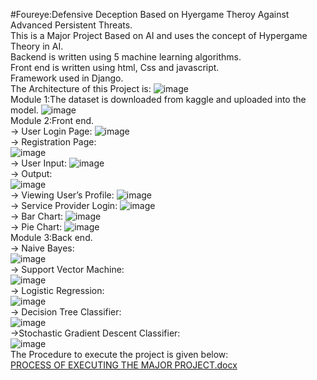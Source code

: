 #Foureye:Defensive Deception Based on Hyergame Theroy Against Advanced Persistent Threats.  
This is a Major Project Based on AI and uses the concept of Hypergame Theory in AI.   
Backend is written using 5 machine learning algorithms.  
Front end is written using html, Css and javascript.  
Framework used in Django.   
The Architecture of this Project is:
![image](https://github.com/NehaSree19/Foureye-Defensive-Deception-Based-on-Hypergame-Theory-Against-Advanced-Persistent-Threats/assets/92450770/e7774caa-fc0b-4ea4-bf07-77bb3c0b8c0f)  
Module 1:The dataset is downloaded from kaggle and uploaded into the model.
![image](https://github.com/NehaSree19/Foureye-Defensive-Deception-Based-on-Hypergame-Theory-Against-Advanced-Persistent-Threats/assets/92450770/6cfdaca3-baae-4eb6-93ca-483607a2c47e)  
Module 2:Front end.  
-> User Login Page:
![image](https://github.com/NehaSree19/Foureye-Defensive-Deception-Based-on-Hypergame-Theory-Against-Advanced-Persistent-Threats/assets/92450770/f33ac913-f8f5-4423-91db-6511b393133e)  
-> Registration Page:  
![image](https://github.com/NehaSree19/Foureye-Defensive-Deception-Based-on-Hypergame-Theory-Against-Advanced-Persistent-Threats/assets/92450770/06852882-0b3d-4f15-9b63-2427095379f4)  
-> User Input:
![image](https://github.com/NehaSree19/Foureye-Defensive-Deception-Based-on-Hypergame-Theory-Against-Advanced-Persistent-Threats/assets/92450770/d149e6e1-540f-439f-bd0b-7401c0d2736d)  
-> Output:   
![image](https://github.com/NehaSree19/Foureye-Defensive-Deception-Based-on-Hypergame-Theory-Against-Advanced-Persistent-Threats/assets/92450770/9782657f-cd8d-4b9c-bf50-0df9bd3fa833)  
-> Viewing User’s Profile:
![image](https://github.com/NehaSree19/Foureye-Defensive-Deception-Based-on-Hypergame-Theory-Against-Advanced-Persistent-Threats/assets/92450770/cf4cf2e8-b9ca-461d-b5c3-11185125a6d1)  
-> Service Provider Login:
![image](https://github.com/NehaSree19/Foureye-Defensive-Deception-Based-on-Hypergame-Theory-Against-Advanced-Persistent-Threats/assets/92450770/049ef547-9858-4bac-891a-05d7989ed120)  
-> Bar Chart:
![image](https://github.com/NehaSree19/Foureye-Defensive-Deception-Based-on-Hypergame-Theory-Against-Advanced-Persistent-Threats/assets/92450770/b75254c2-4af8-4235-a149-42d201c7ee9f)  
-> Pie Chart:
![image](https://github.com/NehaSree19/Foureye-Defensive-Deception-Based-on-Hypergame-Theory-Against-Advanced-Persistent-Threats/assets/92450770/05a0a8b6-1c38-4f87-b3fb-ec46ec61f2a8)  
Module 3:Back end.  
-> Naive Bayes:  
![image](https://github.com/NehaSree19/Foureye-Defensive-Deception-Based-on-Hypergame-Theory-Against-Advanced-Persistent-Threats/assets/92450770/e8ba3970-f55b-4941-95b1-eec4287e51fc)   
-> Support Vector Machine:  
![image](https://github.com/NehaSree19/Foureye-Defensive-Deception-Based-on-Hypergame-Theory-Against-Advanced-Persistent-Threats/assets/92450770/46d2b8a6-3450-49a8-ac03-d20f3a0cc0df)   
-> Logistic Regression:  
![image](https://github.com/NehaSree19/Foureye-Defensive-Deception-Based-on-Hypergame-Theory-Against-Advanced-Persistent-Threats/assets/92450770/79567bfa-0d75-4abd-8d0d-ee3354306ad7)  
-> Decision Tree Classifier:  
![image](https://github.com/NehaSree19/Foureye-Defensive-Deception-Based-on-Hypergame-Theory-Against-Advanced-Persistent-Threats/assets/92450770/b7f74d8d-c7f3-4f17-8ff5-5568dba3081f)  
->Stochastic Gradient Descent Classifier:  
![image](https://github.com/NehaSree19/Foureye-Defensive-Deception-Based-on-Hypergame-Theory-Against-Advanced-Persistent-Threats/assets/92450770/c68cd3be-2ea5-4abc-b9cc-a067cab18468)  
The Procedure to execute the project is given below:  
[PROCESS OF EXECUTING THE MAJOR PROJECT.docx](https://github.com/NehaSree19/Foureye-Defensive-Deception-Based-on-Hypergame-Theory-Against-Advanced-Persistent-Threats/files/13536254/PROCESS.OF.EXECUTING.THE.MAJOR.PROJECT.docx)











